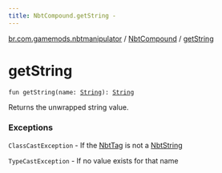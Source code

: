 ```yaml
---
title: NbtCompound.getString - 
---
```


[br.com.gamemods.nbtmanipulator](../index.html) / [NbtCompound](index.html) / [getString](./get-string.html)

# getString

`fun getString(name: `[`String`](https://kotlinlang.org/api/latest/jvm/stdlib/kotlin/-string/index.html)`): `[`String`](https://kotlinlang.org/api/latest/jvm/stdlib/kotlin/-string/index.html)

Returns the unwrapped string value.

### Exceptions

`ClassCastException` - If the [NbtTag](../-nbt-tag.html) is not a [NbtString](../-nbt-string/index.html)

`TypeCastException` - If no value exists for that name